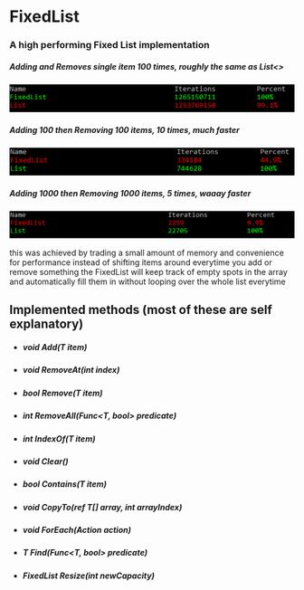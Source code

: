 # FixedList
### A high performing Fixed List implementation

##### Adding and Removes single item 100 times, roughly the same as List<>

<img src="100xsingleaddsingleremove.png">

##### Adding 100 then Removing 100 items, 10 times, much faster

<img src="10x100adds100removes.png">

##### Adding 1000 then Removing 1000 items, 5 times, waaay faster

<img src="5x1000adds1000removes.png">

this was achieved by trading a small amount of memory and convenience for performance
instead of shifting items around everytime you add or remove something the FixedList will keep track of empty spots in the array and automatically fill them in without looping over the whole list everytime


## Implemented methods (most of these are self explanatory)
* ##### void Add(T item)
* ##### void RemoveAt(int index)
* ##### bool Remove(T item)
* ##### int RemoveAll(Func<T, bool> predicate)
* ##### int IndexOf(T item)
* ##### void Clear()
* ##### bool Contains(T item)
* ##### void CopyTo(ref T[] array, int arrayIndex)
* ##### void ForEach(Action<T> action)
* ##### T Find(Func<T, bool> predicate)
* ##### FixedList<T> Resize(int newCapacity)
